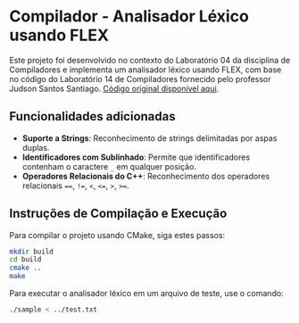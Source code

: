 # Compilador - Analisador Léxico usando FLEX

Este projeto foi desenvolvido no contexto do Laboratório 04 da disciplina de Compiladores e implementa um analisador léxico usando FLEX, com base no código do Laboratório 14 de Compiladores fornecido pelo professor Judson Santos Santiago. [Código original disponível aqui](https://github.com/JudsonSS/Compiladores/tree/2e1b81ba859e18e938ea149d1cef2edea04dde36/Labs/Lab14/Sample).

## Funcionalidades adicionadas

- **Suporte a Strings**: Reconhecimento de strings delimitadas por aspas duplas.
- **Identificadores com Sublinhado**: Permite que identificadores contenham o caractere `_` em qualquer posição.
- **Operadores Relacionais do C++**: Reconhecimento dos operadores relacionais `==`, `!=`, `<`, `<=`, `>`, `>=`.

## Instruções de Compilação e Execução

Para compilar o projeto usando CMake, siga estes passos:

```bash
mkdir build
cd build
cmake ..
make
```


Para executar o analisador léxico em um arquivo de teste, use o comando:
```bash
./sample < ../test.txt
```
